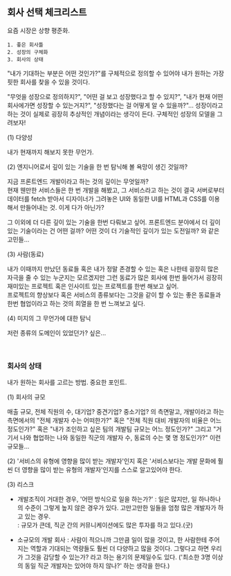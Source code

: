 ## 회사 선택 체크리스트

요즘 시장은 상향 평준화.

```
1. 좋은 회사틀
2. 성장의 구체화
3. 회사의 상태
```

"내가 기대하는 부분은 어떤 것인가?"를 구체적으로 정의할 수 있어야 내가 원하는 가장 핏한 회사를 찾을 수 있을 것이다.

"무엇을 성장으로 정의하지?", "어떤 걸 보고 성장했다고 할 수 있지?", "내가 현재 어떤 회사에가면 성장할 수 있는거지?", "성장했다는 걸 어떻게 알 수 있을까?"... 성장이라고 하는 것이 실제로 굉장히 추상적인 개념이라는 생각이 든다. 구체적인 성장의 모델을 그려보자!

(1) 다양성

내가 현재까지 해보지 못한 무언가.

(2) 엔지니어로서 깊이 있는 기술을 한 번 탐닉해 볼 욕망이 생긴 것일까?

지금 프론트엔드 개발이라고 하는 것의 깊이는 무엇일까?<br />
현재 웬만한 서비스들은 한 번 개발을 해봤고, 그 서비스라고 하는 것이 결국 서버로부터 데이터를 fetch 받아서 디자이너가 그려놓은 UI와 동일한 UI를 HTML과 CSS를 이용해서 만들어내는 것. 이게 다가 아닌가?

그 이외에 더 다른 깊이 있는 기술을 한번 다뤄보고 싶어. 프론트엔드 분야에서 더 깊이 있는 기술이라는 건 어떤 걸까? 어떤 것이 더 기술적인 깊이가 있는 도전일까? 와 같은 고민들...

(3) 사람(동료)

내가 이때까지 만났던 동료들 혹은 내가 정말 존경할 수 있는 혹은 나한테 굉장히 많은 자극을 줄 수 있는 누군지는 모르겠지만 그런 동료가 많은 회사에 한번 들어가서 굉장히 재미있는 프로젝트 혹은 인사이트 있는 프로젝트를 한번 해보고 싶어.<br />
프로젝트의 향상보다 혹은 서비스의 종류보다는 그것을 같이 할 수 있는 좋은 동료들과 한번 협업이라고 하는 것의 희열을 한 번 느껴보고 싶다.

(4) 미지의 그 무언가에 대한 탐닉

저런 종류의 도메인이 있었던가? 싶은...

<br />

### 회사의 상태

내가 원하는 회사를 고르는 방법. 중요한 포인트.

(1) 회사의 규모

매출 규모, 전체 직원의 수, 대기업? 중견기업? 중소기업? 의 측면말고, 개발이라고 하는 측면에서의 "전체 개발자 수는 어떠한가?" 혹은 "전체 직원 대비 개발자의 비율은 어느 정도인가?" 혹은 "내가 조인하고 싶은 팀의 개발팀 규모는 어느 정도인가?" 그리고 "거기서 나와 협업하는 나와 동일한 직군의 개발자 수, 동료의 수는 몇 명 정도인가?" 이런 규모들...

(2) '서비스의 유형에 영향을 많이 받는 개발자'인지 혹은 '서비스보다는 개발 문화에 훨씬 더 영향을 많이 받는 유형의 개발자'인지를 스스로 알고있어야 한다.

(3) 리스크

- 개발조직이 거대한 경우, '어떤 방식으로 일을 하는가?'
  \: 일은 많지만, 일 하나하나의 수준이 그렇게 높지 않은 경우가 있다.
  고만고만한 일들을 엄청 많은 개발자가 하고 있는 경우.<br />
  \: 규모가 큰데, 직군 간의 커뮤니케이션에도 많은 투자를 하고 있다.(굿)

- 소규모의 개발 회사
  \: 사람이 적으니까 그만큼 일이 많을 것이고, 한 사람한테 주어지는 역할과 기대되는 역량들도 훨씬 더 다양하고 많을 것이다. 그렇다고 하면 우리가 그것을 감당할 수 있는가? 라고 하는 용기의 문제일수도 있다. ('최소한 3명 이상의 동일 직군 개발자는 있어야 하지 않나?' 하는 생각을 한다.)
